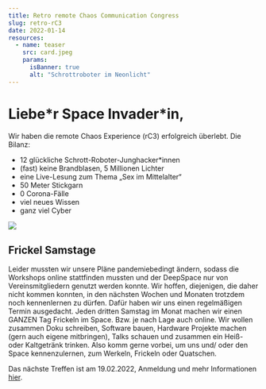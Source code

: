 ```yaml
---
title: Retro remote Chaos Communication Congress
slug: retro-rC3
date: 2022-01-14
resources:
  - name: teaser
    src: card.jpeg
    params:
      isBanner: true
      alt: "Schrottroboter im Neonlicht"
---
```


# Liebe\*r Space Invader\*in,

Wir haben die remote Chaos Experience (rC3) erfolgreich überlebt. Die Bilanz:

- 12 glückliche Schrott-Roboter-Junghacker\*innen
- (fast) keine Brandblasen, 5 Millionen Lichter
- eine Live-Lesung zum Thema „Sex im Mittelalter“
- 50 Meter Stickgarn
- 0 Corona-Fälle
- viel neues Wissen
- ganz viel Cyber

![](/img/congress/congress2.jpeg)

## Frickel Samstage

Leider mussten wir unsere Pläne pandemiebedingt ändern, sodass die Workshops online stattfinden mussten und der DeepSpace nur von Vereinsmitgliedern genutzt werden konnte. Wir hoffen, diejenigen, die daher nicht kommen konnten, in den nächsten Wochen und Monaten trotzdem noch kennenlernen zu dürfen. Dafür haben wir uns einen regelmäßigen Termin ausgedacht. Jeden dritten Samstag im Monat machen wir einen GANZEN Tag Frickeln im Space. Bzw. je nach Lage auch online. Wir wollen zusammen Doku schreiben, Software bauen, Hardware Projekte machen (gern auch eigene mitbringen), Talks schauen und zusammen ein Heiß- oder Kaltgetränk trinken. Also komm gerne vorbei, um uns und/ oder den Space kennenzulernen, zum Werkeln, Frickeln oder Quatschen.

Das nächste Treffen ist am 19.02.2022, Anmeldung und mehr Informationen [hier](https://discuss.kalk.space/t/offener-frickelsamstag-februar/696).
